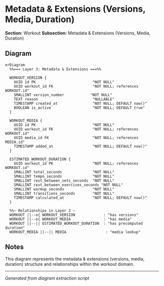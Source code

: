 # Metadata & Extensions (Versions, Media, Duration)

**Section:** Workout
**Subsection:** Metadata & Extensions (Versions, Media, Duration)

## Diagram

```mermaid
erDiagram
  %%=== Layer 3: Metadata & Extensions ===%%

  WORKOUT_VERSION {
    UUID id PK                          "NOT NULL"
    UUID workout_id FK                  "NOT NULL; references WORKOUT.id"
    SMALLINT version_number            "NOT NULL"
    TEXT reason                         "NULLABLE"
    TIMESTAMP created_at                "NOT NULL; DEFAULT now()"
    BOOLEAN is_active                   "NOT NULL; DEFAULT true"
  }

  WORKOUT_MEDIA {
    UUID id PK                          "NOT NULL"
    UUID workout_id FK                  "NOT NULL; references WORKOUT.id"
    UUID media_id FK                    "NOT NULL; references MEDIA.id"
    TIMESTAMP added_at                  "NOT NULL; DEFAULT now()"
  }

  ESTIMATED_WORKOUT_DURATION {
    UUID workout_id PK                  "NOT NULL; references WORKOUT.id"
    SMALLINT total_seconds              "NOT NULL"
    SMALLINT tempo_seconds              "NOT NULL"
    SMALLINT rest_between_sets_seconds  "NOT NULL"
    SMALLINT rest_between_exercises_seconds "NOT NULL"
    SMALLINT warmup_seconds             "NOT NULL"
    SMALLINT transitions_seconds        "NOT NULL"
    TIMESTAMP calculated_at             "NOT NULL; DEFAULT now()"
  }

  %%— Relationships in Layer 3 —
  WORKOUT ||--o{ WORKOUT_VERSION             : "has versions"
  WORKOUT ||--o{ WORKOUT_MEDIA               : "has media"
  WORKOUT ||--|| ESTIMATED_WORKOUT_DURATION  : "has precomputed duration"
  WORKOUT_MEDIA ||--|| MEDIA                  : "media lookup"

```

## Notes

This diagram represents the metadata & extensions (versions, media, duration) structure and relationships within the workout domain.

---
*Generated from diagram extraction script*
